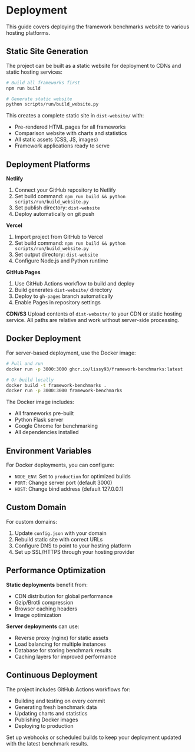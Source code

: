 # Deployment

This guide covers deploying the framework benchmarks website to various hosting platforms.

## Static Site Generation

The project can be built as a static website for deployment to CDNs and static hosting services:

```bash
# Build all frameworks first
npm run build

# Generate static website
python scripts/run/build_website.py
```

This creates a complete static site in `dist-website/` with:
- Pre-rendered HTML pages for all frameworks
- Comparison website with charts and statistics
- All static assets (CSS, JS, images)
- Framework applications ready to serve

## Deployment Platforms

**Netlify**
1. Connect your GitHub repository to Netlify
2. Set build command: `npm run build && python scripts/run/build_website.py`
3. Set publish directory: `dist-website`
4. Deploy automatically on git push

**Vercel**
1. Import project from GitHub to Vercel
2. Set build command: `npm run build && python scripts/run/build_website.py`
3. Set output directory: `dist-website`
4. Configure Node.js and Python runtime

**GitHub Pages**
1. Use GitHub Actions workflow to build and deploy
2. Build generates `dist-website/` directory
3. Deploy to `gh-pages` branch automatically
4. Enable Pages in repository settings

**CDN/S3**
Upload contents of `dist-website/` to your CDN or static hosting service. All paths are relative and work without server-side processing.

## Docker Deployment

For server-based deployment, use the Docker image:

```bash
# Pull and run
docker run -p 3000:3000 ghcr.io/lissy93/framework-benchmarks:latest

# Or build locally
docker build -t framework-benchmarks .
docker run -p 3000:3000 framework-benchmarks
```

The Docker image includes:
- All frameworks pre-built
- Python Flask server
- Google Chrome for benchmarking
- All dependencies installed

## Environment Variables

For Docker deployments, you can configure:
- `NODE_ENV`: Set to `production` for optimized builds
- `PORT`: Change server port (default 3000)
- `HOST`: Change bind address (default 127.0.0.1)

## Custom Domain

For custom domains:
1. Update `config.json` with your domain
2. Rebuild static site with correct URLs
3. Configure DNS to point to your hosting platform
4. Set up SSL/HTTPS through your hosting provider

## Performance Optimization

**Static deployments** benefit from:
- CDN distribution for global performance
- Gzip/Brotli compression
- Browser caching headers
- Image optimization

**Server deployments** can use:
- Reverse proxy (nginx) for static assets
- Load balancing for multiple instances
- Database for storing benchmark results
- Caching layers for improved performance

## Continuous Deployment

The project includes GitHub Actions workflows for:
- Building and testing on every commit
- Generating fresh benchmark data
- Updating charts and statistics
- Publishing Docker images
- Deploying to production

Set up webhooks or scheduled builds to keep your deployment updated with the latest benchmark results.